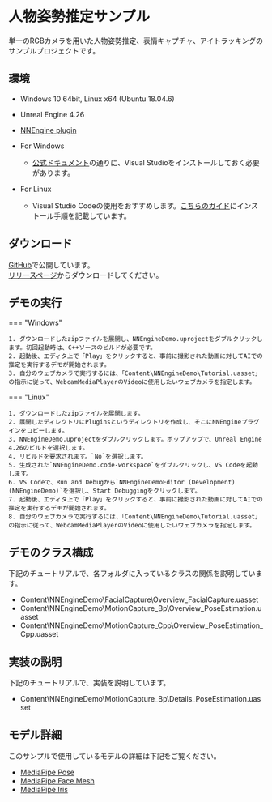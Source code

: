 # 人物姿勢推定サンプル

単一のRGBカメラを用いた人物姿勢推定、表情キャプチャ、アイトラッキングのサンプルプロジェクトです。

## 環境

- Windows 10 64bit, Linux x64 (Ubuntu 18.04.6)
- Unreal Engine 4.26
- [NNEngine plugin](https://www.unrealengine.com/marketplace/product/74892c770dc149b1b5c4e872804e6ade)

- For Windows
    - [公式ドキュメント](https://docs.unrealengine.com/4.27/en-US/ProductionPipelines/DevelopmentSetup/VisualStudioSetup/)の通りに、Visual Studioをインストールしておく必要があります。
- For Linux
    - Visual Studio Codeの使用をおすすめします。[こちらのガイド](https://zenn.dev/akiya_souken/articles/use-ue4-on-linux-with-vscode)にインストール手順を記載しています。  

## ダウンロード

[GitHub](https://github.com/Akiya-Research-Institute/NNEngine-Demo)で公開しています。  
[リリースページ](https://github.com/Akiya-Research-Institute/NNEngine-Demo/releases)からダウンロードしてください。  

## デモの実行

=== "Windows"

    1. ダウンロードしたzipファイルを展開し、NNEngineDemo.uprojectをダブルクリックします。初回起動時は、C++ソースのビルドが必要です。
    2. 起動後、エディタ上で「Play」をクリックすると、事前に撮影された動画に対してAIでの推定を実行するデモが開始されます。  
    3. 自分のウェブカメラで実行するには、「Content\NNEngineDemo\Tutorial.uasset」の指示に従って、WebcamMediaPlayerのVideoに使用したいウェブカメラを指定します。  

=== "Linux"

    1. ダウンロードしたzipファイルを展開します。
    2. 展開したディレクトリにPluginsというディレクトリを作成し、そこにNNEngineプラグインをコピーします。
    3. NNEngineDemo.uprojectをダブルクリックします。ポップアップで、Unreal Engine 4.26のビルドを選択します。
    4. リビルドを要求されます。`No`を選択します。
    5. 生成された`NNEngineDemo.code-workspace`をダブルクリックし、VS Codeを起動します。
    6. VS Codeで、Run and Debugから`NNEngineDemoEditor (Development) (NNEngineDemo)`を選択し、Start Debuggingをクリックします。
    7. 起動後、エディタ上で「Play」をクリックすると、事前に撮影された動画に対してAIでの推定を実行するデモが開始されます。  
    8. 自分のウェブカメラで実行するには、「Content\NNEngineDemo\Tutorial.uasset」の指示に従って、WebcamMediaPlayerのVideoに使用したいウェブカメラを指定します。  

## デモのクラス構成

下記のチュートリアルで、各フォルダに入っているクラスの関係を説明しています。

- Content\NNEngineDemo\FacialCapture\Overview_FacialCapture.uasset
- Content\NNEngineDemo\MotionCapture_Bp\Overview_PoseEstimation.uasset
- Content\NNEngineDemo\MotionCapture_Cpp\Overview_PoseEstimation_Cpp.uasset

## 実装の説明

下記のチュートリアルで、実装を説明しています。

- Content\NNEngineDemo\MotionCapture_Bp\Details_PoseEstimation.uasset

## モデル詳細

このサンプルで使用しているモデルの詳細は下記をご覧ください。  

- [MediaPipe Pose](https://google.github.io/mediapipe/solutions/pose)
- [MediaPipe Face Mesh](https://google.github.io/mediapipe/solutions/face_mesh)
- [MediaPipe Iris](https://google.github.io/mediapipe/solutions/iris)
